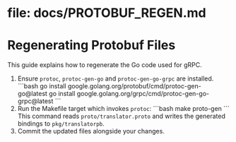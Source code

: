 # file: docs/PROTOBUF_REGEN.md
# Regenerating Protobuf Files

This guide explains how to regenerate the Go code used for gRPC.

1. Ensure `protoc`, `protoc-gen-go` and `protoc-gen-go-grpc` are installed.
   \```bash
   go install google.golang.org/protobuf/cmd/protoc-gen-go@latest
   go install google.golang.org/grpc/cmd/protoc-gen-go-grpc@latest
   \```
2. Run the Makefile target which invokes `protoc`:
   \```bash
   make proto-gen
   \```
   This command reads `proto/translator.proto` and writes the generated
   bindings to `pkg/translatorpb`.
3. Commit the updated files alongside your changes.
